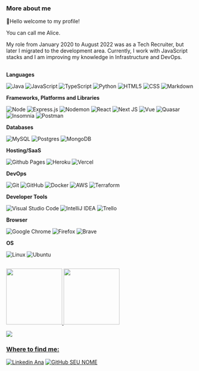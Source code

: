 <h3> More about me </h3>

👋Hello welcome to my profile!

You can call me Alice.

My role from January 2020 to August 2022 was as a Tech Recruiter, but later I migrated to the development area. Currently, I work with JavaScript stacks and I am improving my knowledge in Infrastructure and DevOps.
##

**Languages**

  ![Java](https://img.shields.io/badge/Java-35495E.svg?style=flat&logo=openjdk&logoColor=white)
  ![JavaScript](https://img.shields.io/badge/-JavaScript-35495E??style=flat&logo=Javascript)
  ![TypeScript](https://img.shields.io/badge/Typescript-35495E.svg?style=flat&logo=Typescript)
  ![Python](https://img.shields.io/badge/Python-35495E?style=flat&logo=Python)
  ![HTML5](https://img.shields.io/badge/-HTML5-35495E??style=flat&logo=HTML5)
  ![CSS](https://img.shields.io/badge/-CSS3-35495E??style=flat&logo=CSS3&logoColor=1572B6)
  ![Markdown](https://img.shields.io/badge/Markdown-35495E.svg?style=flat&logo=markdown&logoColor=black)
  
 **Frameworks, Platforms and Libraries**
 
 ![Node](https://img.shields.io/badge/Node.js-35495E?style=flat&logo=node.js)
 ![Express.js](https://img.shields.io/badge/Express.js-35495E.svg?style=flat&logo=express)
 ![Nodemon](https://img.shields.io/badge/Nodemon-35495E.svg?style=flat&logo=nodemon)
 ![React](https://img.shields.io/badge/-React-35495E??style=flat&logo=react)
 ![Next JS](https://img.shields.io/badge/Next-35495E?style=flat&logo=next.js&logoColor=black)
 ![Vue](https://img.shields.io/badge/Vue.js-35495E?style=flat&logo=vue.js&logoColor=4FC08D)
 ![Quasar](https://img.shields.io/badge/Quasar-35495E?style=flat&logo=quasar&logoColor=00AFF8)
 ![Insomnia](https://img.shields.io/badge/-Insomnia-35495E??style=flat&logo=insomnia&logoColor=5800CF)
 ![Postman](https://img.shields.io/badge/-Postman-35495E??style=flat&logo=postman)
 
**Databases**

 ![MySQL](https://img.shields.io/badge/-MySQL-35495E??style=flat&logo=mysql)
 ![Postgres](https://img.shields.io/badge/Postgres-35495E.svg?style=flat&logo=postgresql)
 ![MongoDB](https://img.shields.io/badge/MongoDB-35495E.svg?style=flat&logo=mongodb)

**Hosting/SaaS**

![Github Pages](https://img.shields.io/badge/Github%20Pages-35495E?style=flat&logo=Github)
![Heroku](https://img.shields.io/badge/Heroku-35495E.svg?style=flat&logo=Heroku&logoColor=430098)
![Vercel](https://img.shields.io/badge/Vercel-35495E.svg?style=flat&logo=Vercel&logoColor=black)

**DevOps**

  ![Git](https://img.shields.io/badge/-Git-35495E??style=flat&logo=git)
  ![GitHub](https://img.shields.io/badge/-GitHub-35495E?style=flat&logo=github)
  ![Docker](https://img.shields.io/badge/-Docker-35495E??style=flat&logo=docker)
  ![AWS](https://img.shields.io/badge/Amazon_AWS-35495E?style=flat&logo=amazonaws&logoColor=yellow)
  ![Terraform](https://img.shields.io/badge/Terraform-35495E??style=flat&logo=terraform&logoColor=7B42BC)

**Developer Tools**

  ![Visual Studio Code](https://img.shields.io/badge/-Visual%20Studio%20Code-35495E??style=flat&logo=visual-studio-code&logoColor=007ACC)
  ![IntelliJ IDEA](https://img.shields.io/badge/IntelliJIDEA-35495E.svg?style=flat&logo=intellij-idea)
  ![Trello](https://img.shields.io/badge/-Trello-35495E??style=flat&logo=trello&logoColor=007ACC)
 
**Browser**

![Google Chrome](https://img.shields.io/badge/Google%20Chrome-35495E?style=flat&logo=GoogleChrome)
![Firefox](https://img.shields.io/badge/Firefox-35495E?style=flat&logo=Firefox-Browser)
![Brave](https://img.shields.io/badge/Brave-35495E?style=flat&logo=Brave)

**OS**

![Linux](https://img.shields.io/badge/Linux-35495E?style=flat&logo=linux)
![Ubuntu](https://img.shields.io/badge/Ubuntu-35495E?style=flat&logo=Ubuntu)

  ##

  <div>
  <a href="https://github.com/Ana-Alice-Honorio">
  <img height="150em" src="https://github-readme-stats.vercel.app/api/top-langs/?username=Ana-Alice-Honorio&layout=compact&langs_count=7&theme=merko"/>
 <img height="150em" src="https://github-readme-stats.vercel.app/api?username=Ana-Alice-Honorio&show_icons=true&theme=merko&include_all_commits=true&count_private=true"/> 
</div>
  
 ![](https://komarev.com/ghpvc/?username=Ana-Alice-Honorio&color=006bed)
  
<h3> Where to find me: </h3> 

[![Linkedin Ana](https://img.shields.io/badge/-anaalicehonorio-blue?style=flat-square&logo=Linkedin&logoColor=white&link=)](https://www.linkedin.com/in/anaalicehonorio/)
[![GitHub SEU NOME]( https://img.shields.io/github/followers/Ana-Alice-Honorio?label=follow&style=social)](https://github.com/Ana-Alice-Honorio)
 


